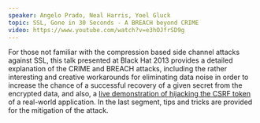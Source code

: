 ```yaml
---
speaker: Angelo Prado, Neal Harris, Yoel Gluck
topic: SSL, Gone in 30 Seconds - A BREACH beyond CRIME
video: https://www.youtube.com/watch?v=e3hOJfrSD9g
---
```


For those not familiar with the compression based side channel attacks against SSL, this talk presented at Black Hat 2013 provides a detailed explanation of the CRIME and BREACH attacks, including the rather interesting and creative workarounds for eliminating data noise in order to increase the chance of a successful recovery of a given secret from the encrypted data, and also, a [live demonstration of hijacking the CSRF token](https://www.owasp.org/index.php/Cross-Site_Request_Forgery_%28CSRF%29) of a real-world application. In the last segment, tips and tricks are provided for the mitigation of the attack.
